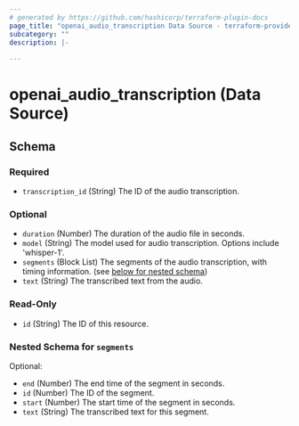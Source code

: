 ```yaml
---
# generated by https://github.com/hashicorp/terraform-plugin-docs
page_title: "openai_audio_transcription Data Source - terraform-provider-openai"
subcategory: ""
description: |-
  
---
```


# openai_audio_transcription (Data Source)





<!-- schema generated by tfplugindocs -->
## Schema

### Required

- `transcription_id` (String) The ID of the audio transcription.

### Optional

- `duration` (Number) The duration of the audio file in seconds.
- `model` (String) The model used for audio transcription. Options include 'whisper-1'.
- `segments` (Block List) The segments of the audio transcription, with timing information. (see [below for nested schema](#nestedblock--segments))
- `text` (String) The transcribed text from the audio.

### Read-Only

- `id` (String) The ID of this resource.

<a id="nestedblock--segments"></a>
### Nested Schema for `segments`

Optional:

- `end` (Number) The end time of the segment in seconds.
- `id` (Number) The ID of the segment.
- `start` (Number) The start time of the segment in seconds.
- `text` (String) The transcribed text for this segment.
